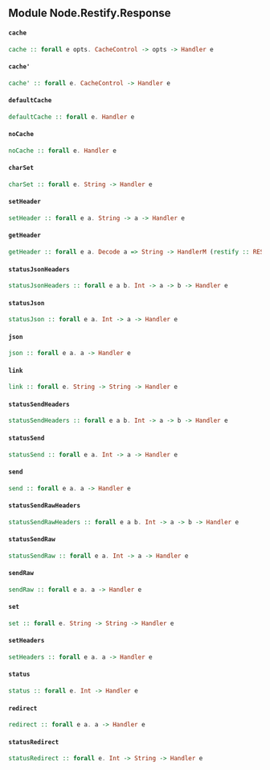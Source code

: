 ## Module Node.Restify.Response

#### `cache`

``` purescript
cache :: forall e opts. CacheControl -> opts -> Handler e
```

#### `cache'`

``` purescript
cache' :: forall e. CacheControl -> Handler e
```

#### `defaultCache`

``` purescript
defaultCache :: forall e. Handler e
```

#### `noCache`

``` purescript
noCache :: forall e. Handler e
```

#### `charSet`

``` purescript
charSet :: forall e. String -> Handler e
```

#### `setHeader`

``` purescript
setHeader :: forall e a. String -> a -> Handler e
```

#### `getHeader`

``` purescript
getHeader :: forall e a. Decode a => String -> HandlerM (restify :: RESTIFY | e) (Maybe a)
```

#### `statusJsonHeaders`

``` purescript
statusJsonHeaders :: forall e a b. Int -> a -> b -> Handler e
```

#### `statusJson`

``` purescript
statusJson :: forall e a. Int -> a -> Handler e
```

#### `json`

``` purescript
json :: forall e a. a -> Handler e
```

#### `link`

``` purescript
link :: forall e. String -> String -> Handler e
```

#### `statusSendHeaders`

``` purescript
statusSendHeaders :: forall e a b. Int -> a -> b -> Handler e
```

#### `statusSend`

``` purescript
statusSend :: forall e a. Int -> a -> Handler e
```

#### `send`

``` purescript
send :: forall e a. a -> Handler e
```

#### `statusSendRawHeaders`

``` purescript
statusSendRawHeaders :: forall e a b. Int -> a -> b -> Handler e
```

#### `statusSendRaw`

``` purescript
statusSendRaw :: forall e a. Int -> a -> Handler e
```

#### `sendRaw`

``` purescript
sendRaw :: forall e a. a -> Handler e
```

#### `set`

``` purescript
set :: forall e. String -> String -> Handler e
```

#### `setHeaders`

``` purescript
setHeaders :: forall e a. a -> Handler e
```

#### `status`

``` purescript
status :: forall e. Int -> Handler e
```

#### `redirect`

``` purescript
redirect :: forall e a. a -> Handler e
```

#### `statusRedirect`

``` purescript
statusRedirect :: forall e. Int -> String -> Handler e
```



